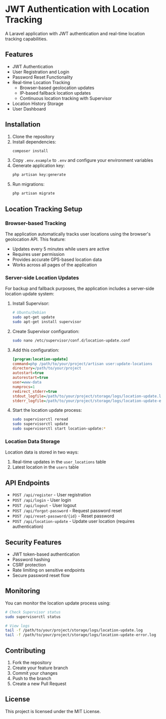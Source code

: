 

# JWT Authentication with Location Tracking

A Laravel application with JWT authentication and real-time location tracking capabilities.

## Features

- JWT Authentication
- User Registration and Login
- Password Reset Functionality
- Real-time Location Tracking
  - Browser-based geolocation updates
  - IP-based fallback location updates
  - Continuous location tracking with Supervisor
- Location History Storage
- User Dashboard

## Installation

1. Clone the repository
2. Install dependencies:
   ```bash
   composer install
   ```
3. Copy `.env.example` to `.env` and configure your environment variables
4. Generate application key:
   ```bash
   php artisan key:generate
   ```
5. Run migrations:
   ```bash
   php artisan migrate
   ```

## Location Tracking Setup

### Browser-based Tracking
The application automatically tracks user locations using the browser's geolocation API. This feature:
- Updates every 5 minutes while users are active
- Requires user permission
- Provides accurate GPS-based location data
- Works across all pages of the application

### Server-side Location Updates
For backup and fallback purposes, the application includes a server-side location update system:

1. Install Supervisor:
   ```bash
   # Ubuntu/Debian
   sudo apt-get update
   sudo apt-get install supervisor
   ```

2. Create Supervisor configuration:
   ```bash
   sudo nano /etc/supervisor/conf.d/location-update.conf
   ```

3. Add this configuration:
   ```ini
   [program:location-update]
   command=php /path/to/your/project/artisan user:update-locations
   directory=/path/to/your/project
   autostart=true
   autorestart=true
   user=www-data
   numprocs=1
   redirect_stderr=true
   stdout_logfile=/path/to/your/project/storage/logs/location-update.log
   stderr_logfile=/path/to/your/project/storage/logs/location-update-error.log
   ```

4. Start the location update process:
   ```bash
   sudo supervisorctl reread
   sudo supervisorctl update
   sudo supervisorctl start location-update:*
   ```

### Location Data Storage
Location data is stored in two ways:
1. Real-time updates in the `user_locations` table
2. Latest location in the `users` table

## API Endpoints

- `POST /api/register` - User registration
- `POST /api/login` - User login
- `POST /api/logout` - User logout
- `POST /api/forgot-password` - Request password reset
- `POST /api/reset-password/{id}` - Reset password
- `POST /api/location-update` - Update user location (requires authentication)

## Security Features

- JWT token-based authentication
- Password hashing
- CSRF protection
- Rate limiting on sensitive endpoints
- Secure password reset flow

## Monitoring

You can monitor the location update process using:

```bash
# Check Supervisor status
sudo supervisorctl status

# View logs
tail -f /path/to/your/project/storage/logs/location-update.log
tail -f /path/to/your/project/storage/logs/location-update-error.log
```

## Contributing

1. Fork the repository
2. Create your feature branch
3. Commit your changes
4. Push to the branch
5. Create a new Pull Request

## License

This project is licensed under the MIT License.
